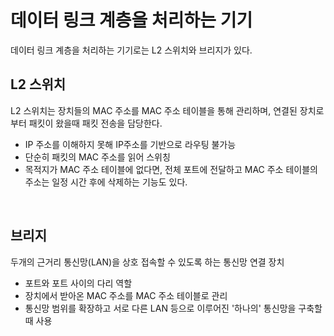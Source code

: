 # 데이터 링크 계층을 처리하는 기기

데이터 링크 계층을 처리하는 기기로는 L2 스위치와 브리지가 있다.

## L2 스위치

L2 스위치는 장치들의 MAC 주소를 MAC 주소 테이블을 통해 관리하며, 연결된 장치로부터 패킷이 왔을때 패킷 전송을 담당한다.

- IP 주소를 이해하지 못해 IP주소를 기반으로 라우팅 불가능
- 단순히 패킷의 MAC 주소를 읽어 스위칭
- 목적지가 MAC 주소 테이블에 없다면, 전체 포트에 전달하고 MAC 주소 테이블의 주소는 일정 시간 후에 삭제하는 기능도 있다.


<BR>

## 브리지

두개의 근거리 통신망(LAN)을 상호 접속할 수 있도록 하는 통신망 연결 장치

- 포트와 포트 사이의 다리 역할
- 장치에서 받아온 MAC 주소를 MAC 주소 테이블로 관리
- 통신망 범위를 확장하고 서로 다른 LAN 등으로 이루어진 '하나의' 통신망을 구축할때 사용